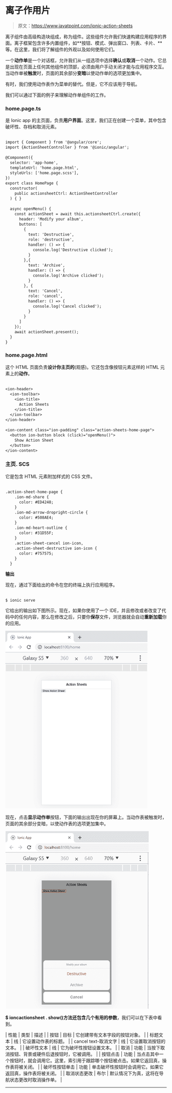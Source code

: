 # 离子作用片

> 原文：<https://www.javatpoint.com/ionic-action-sheets>

离子组件由高级构造块组成，称为组件。这些组件允许我们快速构建应用程序的界面。离子框架包含许多内置组件，如**按钮、模式、弹出窗口、列表、卡片、**等。在这里，我们将了解组件的外观以及如何使用它们。

一个**动作单**是一个对话框，允许我们从一组选项中选择**确认**或**取消**一个动作。它总是出现在页面上任何其他组件的顶部，必须由用户手动关闭才能与应用程序交互。当动作单被**触发**时，页面的其余部分**变暗**以使动作单的选项更加集中。

有时，我们使用动作表作为菜单的替代。但是，它不应该用于导航。

我们可以通过下面的例子来理解动作单组件的工作。

### home.page.ts

是 Ionic app 的主页面，负责**用户界面**。这里，我们正在创建一个菜单，其中包含破坏性、存档和取消元素。

```

import { Component } from '@angular/core';
import {ActionSheetController } from '@ionic/angular';

@Component({
  selector: 'app-home',
  templateUrl: 'home.page.html',
  styleUrls: ['home.page.scss'],
})
export class HomePage {
  constructor(
    public actionsheetCtrl: ActionSheetController
  ) { }

  async openMenu() {
    const actionSheet = await this.actionsheetCtrl.create({
      header: 'Modify your album',
      buttons: [
        {
          text: 'Destructive',
          role: 'destructive',
          handler: () => {
            console.log('Destructive clicked');
          }
        },{
          text: 'Archive',
          handler: () => {
            console.log('Archive clicked');
          }
        }, {
          text: 'Cancel',
          role: 'cancel',
          handler: () => {
            console.log('Cancel clicked');
          }
        }
      ]
    });
    await actionSheet.present();
  }
}

```

### home.page.html

这个 HTML 页面负责**设计你主页的**(观感)。它还包含像按钮元素这样的 HTML 元素上的**动作**。

```

<ion-header>
  <ion-toolbar>
    <ion-title>
      Action Sheets
    </ion-title>
  </ion-toolbar>
</ion-header>

<ion-content class="ion-padding" class="action-sheets-home-page">
  <button ion-button block (click)="openMenu()">
    Show Action Sheet
  </button>
</ion-content>

```

### 主页. SCS

它是包含 HTML 元素附加样式的 CSS 文件。

```

.action-sheet-home-page {
    .ion-md-share {
      color: #ED4248;
    }
    .ion-md-arrow-dropright-circle {
      color: #508AE4;
    }
    .ion-md-heart-outline {
      color: #31D55F;
    }
    .action-sheet-cancel ion-icon,
    .action-sheet-destructive ion-icon {
      color: #757575;
    }
  }

```

**输出**

现在，通过下面给出的命令在您的终端上执行应用程序。

```

$ ionic serve

```

它给出的输出如下图所示。现在，如果你使用了一个 IDE，并且修改或者改变了代码中的任何内容，那么在修改之后，只要你**保存**文件，浏览器就会自动**重新加载**你的应用。

![Ionic Action Sheets](img/fd3c0fd1caa34664185012febc5a7517.png)

现在，点击**显示动作单**按钮，下面的输出出现在你的屏幕上。当动作表被触发时，页面的其余部分变暗，以使动作表的选项更加集中。

![Ionic Action Sheets](img/40c115d77a14c064653414e47ae41c5d.png)

**$ ioncactionsheet . show()**方法还包含几个有用的**参数**，我们可以在下表中看到。

| 性能 | 类型 | 描述 |
| 按钮 | 目标 | 它创建带有文本字段的按钮对象。 |
| 标题文本 | 线 | 它设置动作表的标题。 |
| cancel text-取消文字 | 线 | 它设置取消按钮的文本。 |
| 破坏性文本 | 线 | 它为破坏性按钮设置文本。 |
| 取消 | 功能 | 当按下取消按钮、背景或硬件后退按钮时，它被调用。 |
| 按钮点击 | 功能 | 当点击其中一个按钮时，就会调用它。这里，索引用于跟踪哪个按钮被点击。如果它返回真，操作表将被关闭。 |
| 破坏性按钮单击 | 功能 | 单击破坏性按钮时会调用它。如果它返回真，操作表将被关闭。 |
| 取消状态更改 | 布尔 | 默认情况下为真，这将在导航状态更改时取消操作单。 |

* * *